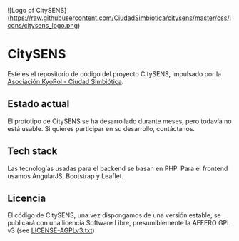 ![Logo of CitySENS]
(https://raw.githubusercontent.com/CiudadSimbiotica/citysens/master/css/icons/citysens_logo.png)

# CitySENS

Este es el repositorio de código del proyecto CitySENS, impulsado por la [Asociación KyoPol - Ciudad Simbiótica](http://kyopol.net/).

## Estado actual

El prototipo de CitySENS se ha desarrollado durante meses, pero todavía no está usable.
Si quieres participar en su desarrollo, contáctanos. 

## Tech stack

Las tecnologías usadas para el backend se basan en PHP. Para el frontend usamos AngularJS, Bootstrap y Leaflet.

## Licencia

El código de CitySENS, una vez dispongamos de una versión estable, se publicará con una licencia Software Libre, presumiblemente la AFFERO GPL v3 (see [LICENSE-AGPLv3.txt](LICENSE-AGPLv3.txt))